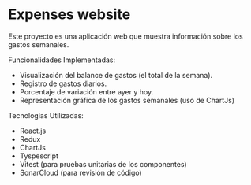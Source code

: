 # Expenses website

Este proyecto es una aplicación web que muestra información sobre los gastos semanales.

Funcionalidades Implementadas:
- Visualización del balance de gastos (el total de la semana).
- Registro de gastos diarios.
- Porcentaje de variación entre ayer y hoy.
- Representación gráfica de los gastos semanales (uso de ChartJs)

Tecnologías Utilizadas:
- React.js
- Redux
- ChartJs
- Tyspescript
- Vitest (para pruebas unitarias de los componentes)
- SonarCloud (para revisión de código)
